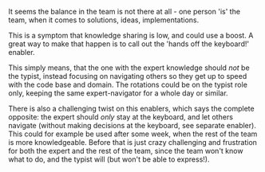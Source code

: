 It seems the balance in the team is not there at all - one person 'is' the team, when it comes to solutions, ideas, implementations.

This is a symptom that knowledge sharing is low, and could use a boost. A great way to make that happen is to call out the 'hands off the keyboard!' enabler.

This simply means, that the one with the expert knowledge should _not_ be the typist, instead focusing on navigating others so they get up to speed with the code base and domain. The rotations could be on the typist role only, keeping the same expert-navigator for a whole day or similar.

There is also a challenging twist on this enablers, which says the complete opposite: the expert should _only_ stay at the keyboard, and let others navigate (without making decisions at the keyboard, see separate enabler). This could for example be used after some week, when the rest of the team is more knowledgeable. Before that is just crazy challenging and frustration for both the expert and the rest of the team, since the team won't know what to do, and the typist will (but won't be able to express!).
